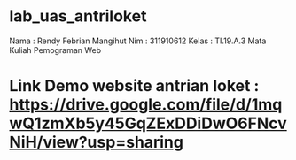 # lab_uas_antriloket

Nama : Rendy Febrian Mangihut
Nim : 311910612
Kelas : TI.19.A.3
Mata Kuliah Pemograman Web

# Link Demo website antrian loket : https://drive.google.com/file/d/1mqwQ1zmXb5y45GqZExDDiDwO6FNcvNiH/view?usp=sharing

